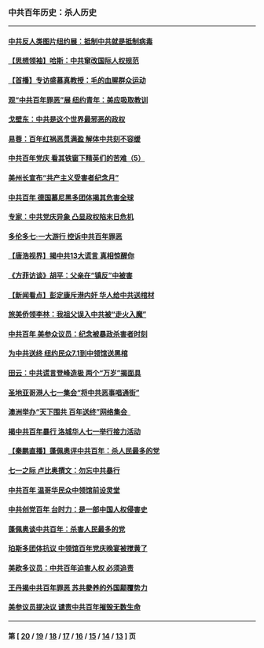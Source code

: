 ### 中共百年历史：杀人历史
---
#### [中共反人类图片纽约展：抵制中共就是抵制病毒](../../pages/nf1176106/n13115371.md?08190430) 
#### [【思想领袖】哈斯：中共窜改国际人权规范](../../pages/nf1176106/n13053647.md?08190430) 
#### [【首播】专访盛慕真教授：毛的血腥群众运动](../../pages/nf1176106/n13091782.md?08190430) 
#### [观“中共百年罪恶”展 纽约青年：美应吸取教训](../../pages/nf1176106/n13085246.md?08190430) 
#### [戈壁东：中共是这个世界最邪恶的政权](../../pages/nf1176106/n13085641.md?08190430) 
#### [易蓉：百年红祸恶贯满盈 解体中共刻不容缓](../../pages/nf1176106/n13084455.md?08190430) 
#### [中共百年党庆 看其铁窗下精英们的苦难（5）](../../pages/nf1176106/n13076766.md?08190430) 
#### [美州长宣布“共产主义受害者纪念月”](../../pages/nf1176106/n13074024.md?08190430) 
#### [中共百年 德国慕尼黑多团体揭其危害全球](../../pages/nf1176106/n13068873.md?08190430) 
#### [专家：中共党庆异象 凸显政权陷末日危机](../../pages/nf1176106/n13067084.md?08190430) 
#### [多伦多七·一大游行 控诉中共百年罪恶](../../pages/nf1176106/n13062043.md?08190430) 
#### [【唐浩视界】揭中共13大谎言 真相惊醒你](../../pages/nf1176106/n13065208.md?08190430) 
#### [《方菲访谈》胡平：父亲在“镇反”中被害](../../pages/nf1176106/n13064114.md?08190430) 
#### [【新闻看点】彭定康斥港内奸 华人给中共送棺材](../../pages/nf1176106/n13064230.md?08190430) 
#### [旅美侨领李林：我祖父误入中共被“走火入魔”](../../pages/nf1176106/n13062777.md?08190430) 
#### [中共百年 美参众议员：纪念被暴政杀害者时刻](../../pages/nf1176106/n13063735.md?08190430) 
#### [为中共送终 纽约民众7.1到中领馆送黑棺](../../pages/nf1176106/n13062573.md?08190430) 
#### [田云：中共谎言登峰造极 两个“万岁”揭面具](../../pages/nf1176106/n13062013.md?08190430) 
#### [圣地亚哥港人七一集会“将中共恶事唱通街”](../../pages/nf1176106/n13062681.md?08190430) 
#### [澳洲举办“天下围共 百年送终”网络集会  ](../../pages/nf1176106/n13054366.md?08190430) 
#### [揭中共百年暴行 洛城华人七一举行接力活动](../../pages/nf1176106/n13061979.md?08190430) 
#### [【秦鹏直播】蓬佩奥评中共百年：杀人民最多的党](../../pages/nf1176106/n13061736.md?08190430) 
#### [七一之际 卢比奥撰文：勿忘中共暴行](../../pages/nf1176106/n13061044.md?08190430) 
#### [中共百年 温哥华民众中领馆前设灵堂](../../pages/nf1176106/n13061399.md?08190430) 
#### [中共创党百年 台时力：是一部中国人权侵害史](../../pages/nf1176106/n13060687.md?08190430) 
#### [蓬佩奥谈中共百年：杀害人民最多的党](../../pages/nf1176106/n13061271.md?08190430) 
#### [珀斯多团体抗议 中领馆百年党庆晚宴被搅黄了](../../pages/nf1176106/n13061220.md?08190430) 
#### [美欧多议员：中共百年迫害人权 必须追责](../../pages/nf1176106/n13061062.md?08190430) 
#### [王丹揭中共百年罪恶 苏共豢养的外国颠覆势力](../../pages/nf1176106/n13060640.md?08190430) 
#### [美参议员提决议 谴责中共百年摧毁无数生命](../../pages/nf1176106/n13060723.md?08190430) 

---
#### 第 [ [20](./20.md?08190430) / [19](./19.md?08190430) / [18](./18.md?08190430) / [17](./17.md?08190430) / [16](./16.md?08190430) / [15](./15.md?08190430) / [14](./14.md?08190430) / [13](./13.md?08190430) ] 页
